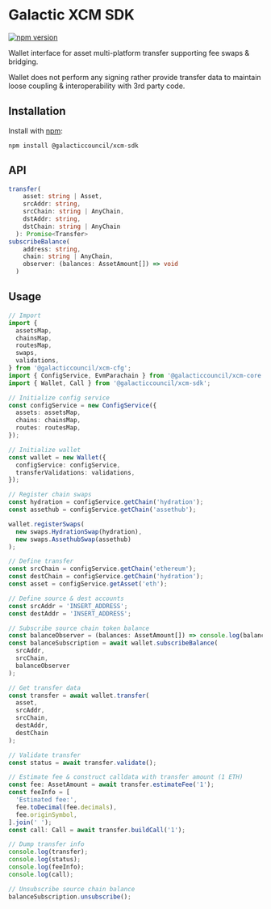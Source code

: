 # Galactic XCM SDK

[![npm version](https://img.shields.io/npm/v/@galacticcouncil/xcm-sdk.svg)](https://www.npmjs.com/package/@galacticcouncil/xcm-sdk)

Wallet interface for asset multi-platform transfer supporting fee swaps & bridging.

Wallet does not perform any signing rather provide transfer data to maintain loose coupling & interoperability with 3rd party code.

## Installation

Install with [npm](https://www.npmjs.com/):

`npm install @galacticcouncil/xcm-sdk`

## API

```typescript
transfer(
    asset: string | Asset,
    srcAddr: string,
    srcChain: string | AnyChain,
    dstAddr: string,
    dstChain: string | AnyChain
  ): Promise<Transfer>
subscribeBalance(
    address: string,
    chain: string | AnyChain,
    observer: (balances: AssetAmount[]) => void
  )
```

## Usage

```typescript
// Import
import {
  assetsMap,
  chainsMap,
  routesMap,
  swaps,
  validations,
} from '@galacticcouncil/xcm-cfg';
import { ConfigService, EvmParachain } from '@galacticcouncil/xcm-core';
import { Wallet, Call } from '@galacticcouncil/xcm-sdk';

// Initialize config service
const configService = new ConfigService({
  assets: assetsMap,
  chains: chainsMap,
  routes: routesMap,
});

// Initialize wallet
const wallet = new Wallet({
  configService: configService,
  transferValidations: validations,
});

// Register chain swaps
const hydration = configService.getChain('hydration');
const assethub = configService.getChain('assethub');

wallet.registerSwaps(
  new swaps.HydrationSwap(hydration),
  new swaps.AssethubSwap(assethub)
);

// Define transfer
const srcChain = configService.getChain('ethereum');
const destChain = configService.getChain('hydration');
const asset = configService.getAsset('eth');

// Define source & dest accounts
const srcAddr = 'INSERT_ADDRESS';
const destAddr = 'INSERT_ADDRESS';

// Subscribe source chain token balance
const balanceObserver = (balances: AssetAmount[]) => console.log(balances);
const balanceSubscription = await wallet.subscribeBalance(
  srcAddr,
  srcChain,
  balanceObserver
);

// Get transfer data
const transfer = await wallet.transfer(
  asset,
  srcAddr,
  srcChain,
  destAddr,
  destChain
);

// Validate transfer
const status = await transfer.validate();

// Estimate fee & construct calldata with transfer amount (1 ETH)
const fee: AssetAmount = await transfer.estimateFee('1');
const feeInfo = [
  'Estimated fee:',
  fee.toDecimal(fee.decimals),
  fee.originSymbol,
].join(' ');
const call: Call = await transfer.buildCall('1');

// Dump transfer info
console.log(transfer);
console.log(status);
console.log(feeInfo);
console.log(call);

// Unsubscribe source chain balance
balanceSubscription.unsubscribe();
```
